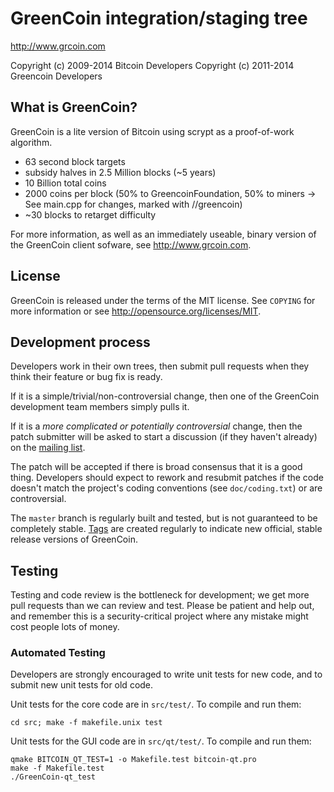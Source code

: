 GreenCoin integration/staging tree
================================

http://www.grcoin.com

Copyright (c) 2009-2014 Bitcoin Developers
Copyright (c) 2011-2014 Greencoin Developers

What is GreenCoin?
----------------

GreenCoin is a lite version of Bitcoin using scrypt as a proof-of-work algorithm.
 - 63 second block targets
 - subsidy halves in 2.5 Million blocks (~5 years)
 - 10 Billion total coins
 - 2000 coins per block (50% to GreencoinFoundation, 50% to miners -> See main.cpp for changes, marked with //greencoin)
 - ~30 blocks to retarget difficulty

For more information, as well as an immediately useable, binary version of
the GreenCoin client sofware, see http://www.grcoin.com.

License
-------

GreenCoin is released under the terms of the MIT license. See `COPYING` for more
information or see http://opensource.org/licenses/MIT.

Development process
-------------------

Developers work in their own trees, then submit pull requests when they think
their feature or bug fix is ready.

If it is a simple/trivial/non-controversial change, then one of the GreenCoin
development team members simply pulls it.

If it is a *more complicated or potentially controversial* change, then the patch
submitter will be asked to start a discussion (if they haven't already) on the
[mailing list](http://sourceforge.net/mailarchive/forum.php?forum_name=bitcoin-development).

The patch will be accepted if there is broad consensus that it is a good thing.
Developers should expect to rework and resubmit patches if the code doesn't
match the project's coding conventions (see `doc/coding.txt`) or are
controversial.

The `master` branch is regularly built and tested, but is not guaranteed to be
completely stable. [Tags](https://github.com/bitcoin/bitcoin/tags) are created
regularly to indicate new official, stable release versions of GreenCoin.

Testing
-------

Testing and code review is the bottleneck for development; we get more pull
requests than we can review and test. Please be patient and help out, and
remember this is a security-critical project where any mistake might cost people
lots of money.

### Automated Testing

Developers are strongly encouraged to write unit tests for new code, and to
submit new unit tests for old code.

Unit tests for the core code are in `src/test/`. To compile and run them:

    cd src; make -f makefile.unix test

Unit tests for the GUI code are in `src/qt/test/`. To compile and run them:

    qmake BITCOIN_QT_TEST=1 -o Makefile.test bitcoin-qt.pro
    make -f Makefile.test
    ./GreenCoin-qt_test


